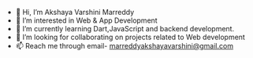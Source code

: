 - 👋 Hi, I’m Akshaya Varshini Marreddy
- 👀 I’m interested in Web & App Development
- 🌱 I’m currently learning Dart,JavaScript and backend development.
- 💞️ I’m looking for collaborating on projects related to Web development
- 📫 Reach me through email- marreddyakshayavarshini@gmail.com

<!---
mav01-code/mav01-code is a ✨ special ✨ repository because its `README.md` (this file) appears on your GitHub profile.
You can click the Preview link to take a look at your changes.
--->
